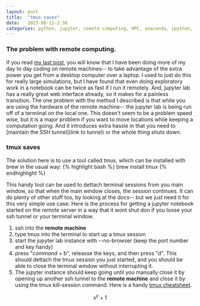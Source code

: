 ```yaml
---
layout: post
title:  "tmux saves"
date:   2023-06-12-2:30
categories: python, jupyter, remote computing, HPC, anaconda, ipython, tmux, brew
---
```


### The problem with remote computing.
If you read [my last post](https://kylejray.github.io/python,/jupyter,/remote/computing,/hpc,/anaconda,/ipython/2023/05/01/using_jupyer_remotely.html), you will know that I have been doing more of my day to day coding on remote machines-- to take advantage of the extra power you get from a desktop computer over a laptop. I used to just do this for really large simulations, but I have found that even doing exploratory work in a notebook can be twice as fast if I run it remotely. And, jupyter lab has a really great web interface already, so it makes for a painless transition. The one problem with the method I described is that while you are using  the hardware of the remote machine-- the jupyter lab is being run off of a termiinal on the local one. This doesn't seem to be a problem speed wise, but it is a major problem if you want to move locations while keeping a computation going. And it introduces extra hassle in that you need to [maintain the SSH tunnel](link to tunnel) or the whole thing shuts down.

### tmux saves
The solution here is to use a tool called tmux, which can be installed with brew in the usual way:
{% highlight bash %}
brew install tmux
{% endhighlight %}

This handy tool can be used to dettach terminal sessions from you main window, so that when the main window closes, the session continues. It can do plenty of other stuff too, by looking at the docs-- but we just need it for this very simple use case. Here is the process for getting a jupyter notebook started on the remote server in a way that it wont shut don if you loose your ssh tunnel or your terminal window.

1. ssh into the **remote machine**
2. type tmux into the terminal to start up a tmux session
3. start the jupyter lab instance with --no-browser (keep the port number and key handy)
4. press "*command* + b", releasse the keys, and then press "d". This should dettach the tmux session you just started, and you should be able to close the terminal window without interrupting it.
5. The jupyter instance should keep going until you manually close it by opening up another ssh tunnel to the **remote machine** and close it by using the tmux kill-session command. Here is a handy [tmux cheatsheet](https://tmuxcheatsheet.com/).

$$ x^y+1$$